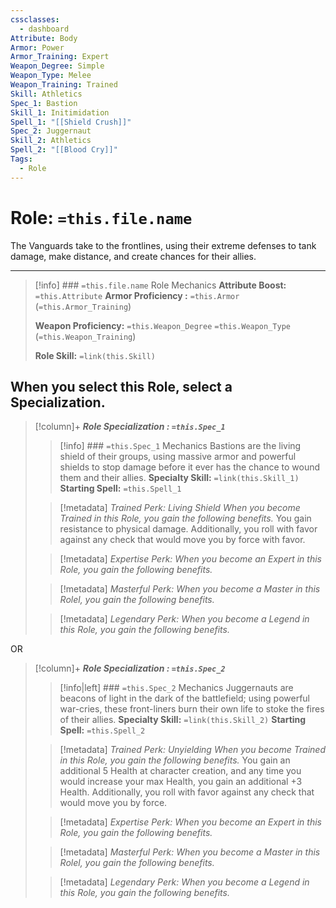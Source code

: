 ```yaml
---
cssclasses:
  - dashboard
Attribute: Body
Armor: Power
Armor_Training: Expert
Weapon_Degree: Simple
Weapon_Type: Melee
Weapon_Training: Trained
Skill: Athletics
Spec_1: Bastion
Skill_1: Initimidation
Spell_1: "[[Shield Crush]]"
Spec_2: Juggernaut
Skill_2: Athletics
Spell_2: "[[Blood Cry]]"
Tags:
  - Role
---
```

# Role: `=this.file.name`
The Vanguards take to the frontlines, using their extreme defenses to tank damage, make distance, and create chances for their allies.
- - -
>[!info] ### `=this.file.name` Role Mechanics
> **Attribute Boost:** `=this.Attribute`
> **Armor Proficiency :** `=this.Armor` (`=this.Armor_Training`)
> 
> **Weapon Proficiency:** `=this.Weapon_Degree` `=this.Weapon_Type` (`=this.Weapon_Training`)
> 
> **Role Skill:** `=link(this.Skill)`

## When you select  this Role,  select  a  Specialization. 
>[!column]+ ***Role Specialization : `=this.Spec_1`*** 
>>[!info] ### `=this.Spec_1` Mechanics
>Bastions are the living shield of their groups, using massive armor and powerful shields to stop damage before it ever has the chance to wound them and their allies. 
> **Specialty Skill:** `=link(this.Skill_1)`
> **Starting Spell:** `=this.Spell_1`
> 
>> [!metadata] *Trained Perk: Living Shield*
>> *When you become Trained in this Role, you gain the following benefits.*
>> You gain resistance to physical damage. Additionally, you roll with favor against any check that would move you by force with favor.
>
>> [!metadata] *Expertise Perk:*
>> *When you become an Expert in this Role, you gain the following benefits.*
>
>> [!metadata] *Masterful Perk:*
>>*When you become a Master in this Rolel, you gain the following benefits.*
>
>> [!metadata] *Legendary Perk:*
>>*When you become a Legend in this Role, you gain the following benefits.*

OR

>[!column]+ ***Role Specialization : `=this.Spec_2`***
>>[!info|left] ### `=this.Spec_2` Mechanics
>Juggernauts are beacons of light in the dark of the battlefield; using powerful war-cries, these front-liners burn their own life to stoke the fires of their allies. 
> **Specialty Skill:** `=link(this.Skill_2)`
> **Starting Spell:** `=this.Spell_2`
> 
>> [!metadata] *Trained Perk: Unyielding*
>> *When you become Trained in this Role, you gain the following benefits.*
>> You gain an additional 5 Health at character creation, and any time you would increase your max Health, you gain an additional +3 Health. Additionally, you roll with favor against any check that would move you by force.
>
>> [!metadata] *Expertise Perk:*
>> *When you become an Expert in this Role, you gain the following benefits.*
>
>> [!metadata] *Masterful Perk:*
>>*When you become a Master in this Rolel, you gain the following benefits.*
>
>> [!metadata] *Legendary Perk:*
>>*When you become a Legend in this Role, you gain the following benefits.*